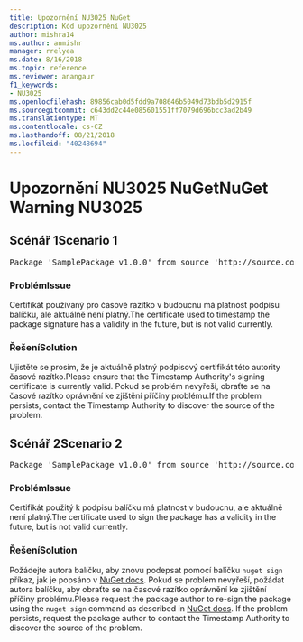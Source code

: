 ```yaml
---
title: Upozornění NU3025 NuGet
description: Kód upozornění NU3025
author: mishra14
ms.author: anmishr
manager: rrelyea
ms.date: 8/16/2018
ms.topic: reference
ms.reviewer: anangaur
f1_keywords:
- NU3025
ms.openlocfilehash: 89856cab0d5fdd9a708646b5049d73bdb5d2915f
ms.sourcegitcommit: c643dd2c44e085601551ff7079d696bcc3ad2b49
ms.translationtype: MT
ms.contentlocale: cs-CZ
ms.lasthandoff: 08/21/2018
ms.locfileid: "40248694"
---
```

# <a name="nuget-warning-nu3025"></a><span data-ttu-id="8c968-103">Upozornění NU3025 NuGet</span><span class="sxs-lookup"><span data-stu-id="8c968-103">NuGet Warning NU3025</span></span>

## <a name="scenario-1"></a><span data-ttu-id="8c968-104">Scénář 1</span><span class="sxs-lookup"><span data-stu-id="8c968-104">Scenario 1</span></span>

<pre>Package 'SamplePackage v1.0.0' from source 'http://source.com/index.json': The timestamp signing certificate is not yet valid.</pre>

### <a name="issue"></a><span data-ttu-id="8c968-105">Problém</span><span class="sxs-lookup"><span data-stu-id="8c968-105">Issue</span></span>

<span data-ttu-id="8c968-106">Certifikát používaný pro časové razítko v budoucnu má platnost podpisu balíčku, ale aktuálně není platný.</span><span class="sxs-lookup"><span data-stu-id="8c968-106">The certificate used to timestamp the package signature has a validity in the future, but is not valid currently.</span></span>


### <a name="solution"></a><span data-ttu-id="8c968-107">Řešení</span><span class="sxs-lookup"><span data-stu-id="8c968-107">Solution</span></span>

<span data-ttu-id="8c968-108">Ujistěte se prosím, že je aktuálně platný podpisový certifikát této autority časové razítko.</span><span class="sxs-lookup"><span data-stu-id="8c968-108">Please ensure that the Timestamp Authority's signing certificate is currently valid.</span></span> <span data-ttu-id="8c968-109">Pokud se problém nevyřeší, obraťte se na časové razítko oprávnění ke zjištění příčiny problému.</span><span class="sxs-lookup"><span data-stu-id="8c968-109">If the problem persists, contact the Timestamp Authority to discover the source of the problem.</span></span>



## <a name="scenario-2"></a><span data-ttu-id="8c968-110">Scénář 2</span><span class="sxs-lookup"><span data-stu-id="8c968-110">Scenario 2</span></span>

<pre>Package 'SamplePackage v1.0.0' from source 'http://source.com/index.json': The primary signature's timestamp signing certificate is not yet valid.</pre>

### <a name="issue"></a><span data-ttu-id="8c968-111">Problém</span><span class="sxs-lookup"><span data-stu-id="8c968-111">Issue</span></span>

<span data-ttu-id="8c968-112">Certifikát použitý k podpisu balíčku má platnost v budoucnu, ale aktuálně není platný.</span><span class="sxs-lookup"><span data-stu-id="8c968-112">The certificate used to sign the package has a validity in the future, but is not valid currently.</span></span>


### <a name="solution"></a><span data-ttu-id="8c968-113">Řešení</span><span class="sxs-lookup"><span data-stu-id="8c968-113">Solution</span></span>

<span data-ttu-id="8c968-114">Požádejte autora balíčku, aby znovu podepsat pomocí balíčku `nuget sign` příkaz, jak je popsáno v [NuGet docs](https://docs.microsoft.com/en-us/nuget/create-packages/sign-a-package). Pokud se problém nevyřeší, požádat autora balíčku, aby obraťte se na časové razítko oprávnění ke zjištění příčiny problému.</span><span class="sxs-lookup"><span data-stu-id="8c968-114">Please request the package author to re-sign the package using the `nuget sign` command as described in [NuGet docs](https://docs.microsoft.com/en-us/nuget/create-packages/sign-a-package). If the problem persists, request the package author to contact the Timestamp Authority to discover the source of the problem.</span></span>


